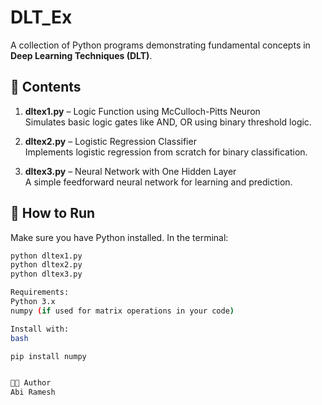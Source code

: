 # DLT_Ex
A collection of Python programs demonstrating fundamental concepts in **Deep Learning Techniques (DLT)**.

## 📂 Contents

1. **dltex1.py** – Logic Function using McCulloch-Pitts Neuron  
   Simulates basic logic gates like AND, OR using binary threshold logic.

2. **dltex2.py** – Logistic Regression Classifier  
   Implements logistic regression from scratch for binary classification.

3. **dltex3.py** – Neural Network with One Hidden Layer  
   A simple feedforward neural network for learning and prediction.

## 🚀 How to Run


Make sure you have Python installed. In the terminal:

```bash
python dltex1.py
python dltex2.py
python dltex3.py

Requirements:
Python 3.x
numpy (if used for matrix operations in your code)

Install with:
bash

pip install numpy


👩‍💻 Author
Abi Ramesh